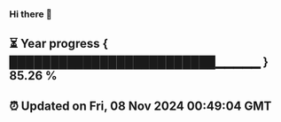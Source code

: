 ### Hi there 👋
⏳ Year progress { █████████████████████████▁▁▁▁▁ } 85.26 %
---
⏰ Updated on Fri, 08 Nov 2024 00:49:04 GMT
---
